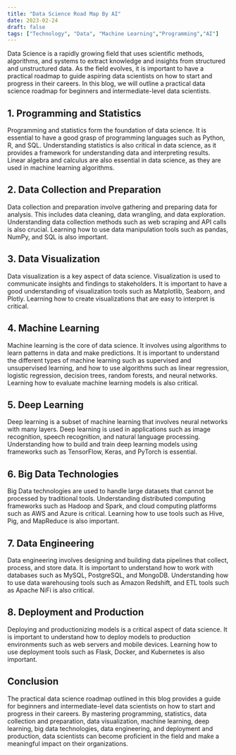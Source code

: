 ```yaml
---
title: "Data Science Road Map By AI"
date: 2023-02-24
draft: false
tags: ["Technology", "Data", "Machine Learning","Programming","AI"]
---
```


Data Science is a rapidly growing field that uses scientific methods, algorithms, and systems to extract knowledge and insights from structured and unstructured data. As the field evolves, it is important to have a practical roadmap to guide aspiring data scientists on how to start and progress in their careers. In this blog, we will outline a practical data science roadmap for beginners and intermediate-level data scientists.

## 1. Programming and Statistics
Programming and statistics form the foundation of data science. It is essential to have a good grasp of programming languages such as Python, R, and SQL. Understanding statistics is also critical in data science, as it provides a framework for understanding data and interpreting results. Linear algebra and calculus are also essential in data science, as they are used in machine learning algorithms.

## 2. Data Collection and Preparation
Data collection and preparation involve gathering and preparing data for analysis. This includes data cleaning, data wrangling, and data exploration. Understanding data collection methods such as web scraping and API calls is also crucial. Learning how to use data manipulation tools such as pandas, NumPy, and SQL is also important.

## 3. Data Visualization
Data visualization is a key aspect of data science. Visualization is used to communicate insights and findings to stakeholders. It is important to have a good understanding of visualization tools such as Matplotlib, Seaborn, and Plotly. Learning how to create visualizations that are easy to interpret is critical.

## 4. Machine Learning
Machine learning is the core of data science. It involves using algorithms to learn patterns in data and make predictions. It is important to understand the different types of machine learning such as supervised and unsupervised learning, and how to use algorithms such as linear regression, logistic regression, decision trees, random forests, and neural networks. Learning how to evaluate machine learning models is also critical.

## 5. Deep Learning
Deep learning is a subset of machine learning that involves neural networks with many layers. Deep learning is used in applications such as image recognition, speech recognition, and natural language processing. Understanding how to build and train deep learning models using frameworks such as TensorFlow, Keras, and PyTorch is essential.

## 6. Big Data Technologies
Big Data technologies are used to handle large datasets that cannot be processed by traditional tools. Understanding distributed computing frameworks such as Hadoop and Spark, and cloud computing platforms such as AWS and Azure is critical. Learning how to use tools such as Hive, Pig, and MapReduce is also important.

## 7. Data Engineering
Data engineering involves designing and building data pipelines that collect, process, and store data. It is important to understand how to work with databases such as MySQL, PostgreSQL, and MongoDB. Understanding how to use data warehousing tools such as Amazon Redshift, and ETL tools such as Apache NiFi is also critical.

## 8. Deployment and Production
Deploying and productionizing models is a critical aspect of data science. It is important to understand how to deploy models to production environments such as web servers and mobile devices. Learning how to use deployment tools such as Flask, Docker, and Kubernetes is also important.

## Conclusion
The practical data science roadmap outlined in this blog provides a guide for beginners and intermediate-level data scientists on how to start and progress in their careers. By mastering programming, statistics, data collection and preparation, data visualization, machine learning, deep learning, big data technologies, data engineering, and deployment and production, data scientists can become proficient in the field and make a meaningful impact on their organizations.